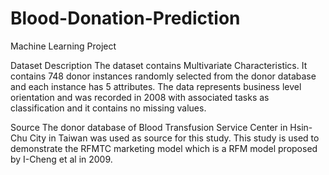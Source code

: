 # Blood-Donation-Prediction
Machine Learning Project

Dataset Description
The dataset contains Multivariate Characteristics. It contains 748 donor instances randomly selected from the donor database and each instance has 5 attributes. The data represents business level orientation and was recorded in 2008 with associated tasks as classification and it contains no missing values.

Source
The donor database of Blood Transfusion Service Center in Hsin-Chu City in Taiwan was used as source for this study. This study is used to demonstrate the RFMTC marketing model which is a RFM model proposed by I-Cheng et al in 2009.